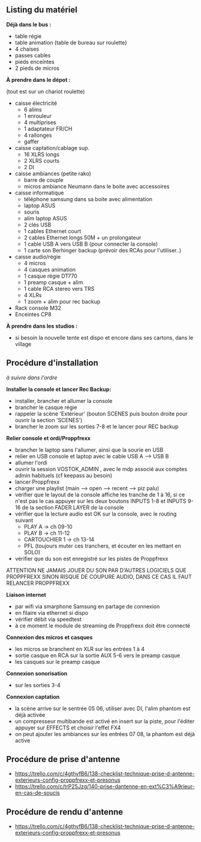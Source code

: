 ## Listing du matériel

**Déjà dans le bus :**

- table régie
- table animation (table de bureau sur roulette)
- 4 chaises
- passes cables
- pieds enceintes
- 2 pieds de micros

**À prendre dans le dépot :**

(tout est sur un chariot roulette)

- caisse électricité
    - 6 alims
    - 1 enrouleur
    - 4 multiprises
    - 1 adaptateur FR/CH
    - 4 rallonges
    - gaffer
- caisse captation/cablage sup.
    - 16 XLRS longs
    - 2 XLRS courts
    - 2 DI
- caisse ambiances (petite rako)
    - barre de couple
    - micros ambiance Neumann dans le boite avec accessoires
- caisse informatique
    - téléphone samsung dans sa boite avec alimentation
    - laptop ASUS
    - souris
    - alim laptop ASUS
    - 2 clés USB
    - 1 cables Ethernet court
    - 2 cables Ethernet longs 50M + un prolongateur
    - 1 cable USB A vers USB B (pour connecter la console)
    - 1 carte son Berhinger backup (prévoir des RCAs pour l'utiliser..)
- caisse audio/régie
    - 4 micros
    - 4 casques animation
    - 1 casque régie DT770
    - 1 preamp casque + alim
    - 1 cable RCA stereo vers TRS
    - 4 XLRs
    - 1 zoom + alim pour rec backup
- Rack console M32
- Enceintes CP8
    
**À prendre dans les studios :**

- si besoin la nouvelle tente est dispo et encore dans ses cartons, dans le village


## Procédure d'installation

_à suivre dans l'ordre_

**Installer la console et lancer Rec Backup:**

- installer, brancher et allumer la console
- brancher le casque régie
- rappeler la scène 'Extérieur' (bouton SCENES puis bouton droite pour ouvrir la section 'SCENES')
- brancher le zoom sur les sorties 7-8 et le lancer pour REC backup

**Relier console et ordi/Proppfrexx**

- brancher le laptop sans l'allumer, ainsi que la sourie en USB
- relier en USB console et laptop avec le cable USB A --> USB B
- allumer l'ordi
- ouvrir la session VOSTOK_ADMIN , avec le mdp associé aux comptes admin habituels (cf keepass au besoin)
- lancer Proppfrexx
- charger une playlist (main --> open --> recent --> piz palu)
- vérifier que le layout de la console affiche les tranche de 1 à 16, si ce n'est pas le cas appuyer sur les deux boutons INPUTS 1-8 et INPUTS 9-16 de la section FADER LAYER de la console
- vérifier que la lecture audio est OK sur la console, avec le routing suivant 
    - PLAY A -> ch 09-10
    - PLAY B -> ch 11-12
    - CARTOUCHIER 1 -> ch 13-14
    - PFL (toujours muter ces tranchers, et écouter en les mettant en SOLO)
- vérifier que du son est enregistré sur les pistes de Proppfrexx

ATTENTION NE JAMAIS JOUER DU SON PAR D'AUTRES LOGICIELS QUE PROPPFREXX SINON RISQUE DE COUPURE AUDIO, DANS CE CAS IL FAUT RELANCER PROPPFREXX

**Liaison internet**

- par wifi via smarphone Samsung en partage de connexion
- en filaire via ethernet si dispo
- vérifier débit via speedtest
- à ce moment le module de streaming de Proppfrexx doit être connecté

**Connexion des micros et casques**

- les micros se branchent en XLR sur les entrées 1 à 4
- sortie casque en RCA sur la sortie AUX 5-6 vers le preamp casque
- les casques sur le preamp casque 

**Connexion sonorisation**

- sur les sorties 3-4

**Connexion captation**

- la scène arrive sur le sentrée 05 06, utiliser avec DI, l'alim phantom est déjà activée
- un compresseur multibande est activé en insert sur la piste, pour l'éditer appuyer sur EFFECTS et choisir l'effet FX4
- on peut ajouter les ambiances sur les entrées 07 08, la phantom est déjà active


## Procédure de prise d'antenne

- https://trello.com/c/4gthvfB6/138-checklist-technique-prise-d-antenne-exterieurs-config-proppfrexx-et-presonus
- https://trello.com/c/trP25Jzg/140-prise-dantenne-en-ext%C3%A9rieur-en-cas-de-soucis

## Procédure de rendu d'antenne

- https://trello.com/c/4gthvfB6/138-checklist-technique-prise-d-antenne-exterieurs-config-proppfrexx-et-presonus
